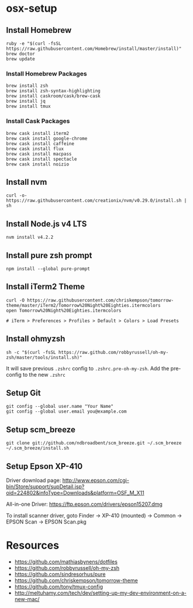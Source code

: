 # osx-setup

## Install Homebrew
```
ruby -e "$(curl -fsSL https://raw.githubusercontent.com/Homebrew/install/master/install)"
brew doctor
brew update
```

### Install Homebrew Packages
```
brew install zsh
brew install zsh-syntax-highlighting
brew install caskroom/cask/brew-cask
brew install jq
brew install tmux
```

### Install Cask Packages
```
brew cask install iterm2
brew cask install google-chrome
brew cask install caffeine
brew cask install flux
brew cask install macpass
brew cask install spectacle
brew cask install noizio
```

## Install nvm
```
curl -o- https://raw.githubusercontent.com/creationix/nvm/v0.29.0/install.sh | sh
```

## Install Node.js v4 LTS
```
nvm install v4.2.2
```

## Install pure zsh prompt
```
npm install --global pure-prompt
```

## Install iTerm2 Theme
```
curl -O https://raw.githubusercontent.com/chriskempson/tomorrow-theme/master/iTerm2/Tomorrow%20Night%20Eighties.itermcolors
open Tomorrow%20Night%20Eighties.itermcolors

# iTerm > Preferences > Profiles > Default > Colors > Load Presets
```

## Install ohmyzsh
```
sh -c "$(curl -fsSL https://raw.github.com/robbyrussell/oh-my-zsh/master/tools/install.sh)"
```

It will save previous `.zshrc` config to `.zshrc.pre-oh-my-zsh`. Add the pre-config to the new `.zshrc`

## Setup Git
```
git config --global user.name "Your Name"
git config --global user.email you@example.com
```

## Setup scm_breeze
```
git clone git://github.com/ndbroadbent/scm_breeze.git ~/.scm_breeze
~/.scm_breeze/install.sh
```

## Setup Epson XP-410
Driver download page: 
http://www.epson.com/cgi-bin/Store/support/supDetail.jsp?oid=224802&infoType=Downloads&platform=OSF_M_X11

All-in-one Driver:
https://ftp.epson.com/drivers/epson15207.dmg

To install scanner driver, goto Finder -> XP-410 (mounted) -> Common -> EPSON Scan -> EPSON Scan.pkg

# Resources
- https://github.com/mathiasbynens/dotfiles
- https://github.com/robbyrussell/oh-my-zsh
- https://github.com/sindresorhus/pure
- https://github.com/chriskempson/tomorrow-theme
- https://github.com/tony/tmux-config
- http://meltuhamy.com/tech/dev/setting-up-my-dev-environment-on-a-new-mac/
